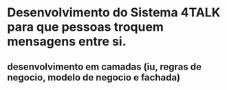 # Desenvolvimento do Sistema 4TALK para que pessoas troquem mensagens entre si. 
## desenvolvimento em camadas (iu, regras de negocio, modelo de negocio e fachada)
